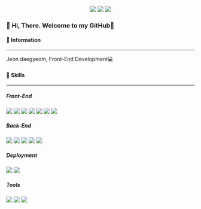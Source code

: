 <p align="center">
  <img src="https://img.shields.io/badge/FrontEnd Developer-00A98F?style=flat-square&logo=About.me&logoColor=white"/>
  <a href="https://jseoun.pe.kr"><img src="https://img.shields.io/badge/HomePage-41BDF5?style=flat-square&logo=Home%20Assistant&logoColor=white"/></a>
  <img src="https://img.shields.io/badge/jeonseoun@gmail.com-EA4335?style=flat-square&logo=Gmail&logoColor=white"/>
</p>

### :wave: Hi, There. Welcome to my GitHub:seedling:

#### :information_desk_person: Information
---
Jeon daegyeom, Front-End Development:computer:


#### :muscle: Skills
---
##### Front-End
<img src="https://img.shields.io/badge/Vue-4FC08D?style=flat-square&logo=Vue.js&logoColor=white"/> <img src="https://img.shields.io/badge/React-61DAFB?style=flat-square&logo=React&logoColor=white"/>
<img src="https://img.shields.io/badge/HTML-E34F26?style=flat-square&logo=html5&logoColor=white"/>
<img src="https://img.shields.io/badge/Javascript-4FC08D?style=flat-square&logo=JavaScript&logoColor=white"/>
<img src="https://img.shields.io/badge/Typescript-3178C6?style=flat-square&logo=TypeScript&logoColor=white"/>
<img src="https://img.shields.io/badge/CSS-1572B6?style=flat-square&logo=css3&logoColor=white"/>
<img src="https://img.shields.io/badge/Sass-CC6699?style=flat-square&logo=sass&logoColor=white"/>

##### Back-End
<img src="https://img.shields.io/badge/Node-39933?style=flat-square&logo=Node.js&logoColor=white"/> <img src="https://img.shields.io/badge/PHP-777BB4?style=flat-square&logo=php&logoColor=white"/>
<img src="https://img.shields.io/badge/MySQL-4479A1?style=flat-square&logo=MySQL&logoColor=white"/>
<img src="https://img.shields.io/badge/PostgreSQL-4169E1?style=flat-square&logo=PostgreSQL&logoColor=white"/>
<img src="https://img.shields.io/badge/SQLite-003B57?style=flat-square&logo=SQLite&logoColor=white"/>

##### Deployment
<img src="https://img.shields.io/badge/Docker-2496ED?style=flat-square&logo=Docker&logoColor=white"/> <img src="https://img.shields.io/badge/AWS-32F3E?style=flat-square&logo=Amazon%20AWS&logoColor=white"/> 

##### Tools
<img src="https://img.shields.io/badge/Git-F05032?style=flat-square&logo=Git&logoColor=white"/> <img src="https://img.shields.io/badge/Jira-0052CC?style=flat-square&logo=Jira&logoColor=white"/>
<img src="https://img.shields.io/badge/Confluence-172B4D?style=flat-square&logo=Confluence&logoColor=white"/>
